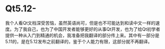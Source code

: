 # Qt5.12-
我个人看Qt文档深受苦恼，虽然英语尚可，但是也不可能达到和读中文一样的速度。为了我自己，也为了中国开发者能够更好的从事Qt开发，也为了给Qt初学者提供一种从入门到精通的机会，我准备把我翻译的部分传上来。其中有一部分是5.11的，是在5.12发布之前翻译的，鉴于个人能力有限，这部分就不再翻译。
